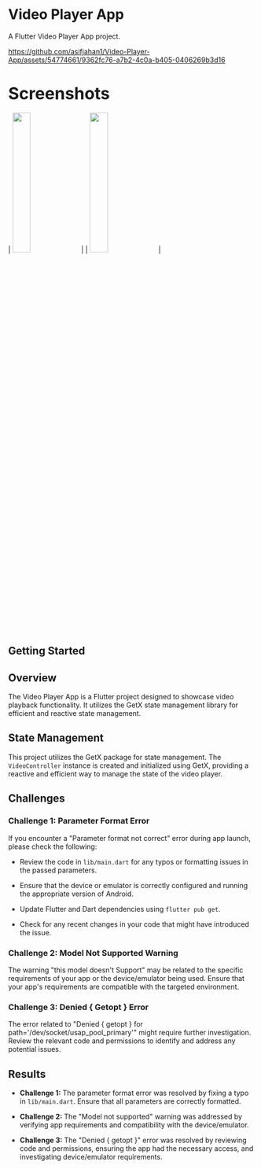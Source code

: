 # Video Player App

A Flutter Video Player App project.


https://github.com/asifjahan1/Video-Player-App/assets/54774661/9362fc76-a7b2-4c0a-b405-0406269b3d16

# <span style="font-size:larger;">Screenshots</span>

| <img width="27%" src="https://github.com/asifjahan1/Video-Player-App/assets/54774661/4d178410-769d-46e6-8e1f-2a6b5410a4bd"> | | <img width="27%" src="https://github.com/asifjahan1/Video-Player-App/assets/54774661/c99abd03-9793-4e20-8eda-b0aeff9d75a7"> |



## Getting Started
## Overview

The Video Player App is a Flutter project designed to showcase video playback functionality. It utilizes the GetX state management library for efficient and reactive state management.

## State Management

This project utilizes the GetX package for state management. The `VideoController` instance is created and initialized using GetX, providing a reactive and efficient way to manage the state of the video player.

## Challenges

### Challenge 1: Parameter Format Error

If you encounter a "Parameter format not correct" error during app launch, please check the following:

- Review the code in `lib/main.dart` for any typos or formatting issues in the passed parameters.

- Ensure that the device or emulator is correctly configured and running the appropriate version of Android.

- Update Flutter and Dart dependencies using `flutter pub get`.

- Check for any recent changes in your code that might have introduced the issue.

### Challenge 2: Model Not Supported Warning

The warning "this model doesn't Support" may be related to the specific requirements of your app or the device/emulator being used. Ensure that your app's requirements are compatible with the targeted environment.

### Challenge 3: Denied { Getopt } Error

The error related to "Denied { getopt } for path='/dev/socket/usap_pool_primary'" might require further investigation. Review the relevant code and permissions to identify and address any potential issues.

## Results

- **Challenge 1:** The parameter format error was resolved by fixing a typo in `lib/main.dart`. Ensure that all parameters are correctly formatted.

- **Challenge 2:** The "Model not supported" warning was addressed by verifying app requirements and compatibility with the device/emulator.

- **Challenge 3:** The "Denied { getopt }" error was resolved by reviewing code and permissions, ensuring the app had the necessary access, and investigating device/emulator requirements.
